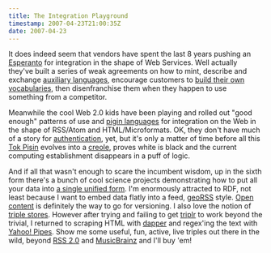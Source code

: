 ```yaml
---
title: The Integration Playground
timestamp: 2007-04-23T21:00:35Z
date: 2007-04-23
---
```


<p>It does indeed seem that vendors have spent the last 8 years pushing an <a href="http://en.wikipedia.org/wiki/Esperanto">Esperanto</a> for integration in the shape of Web Services. Well actually they've built a series of weak agreements on how to mint, describe and exchange <a href="http://en.wikipedia.org/wiki/International_auxiliary_language">auxiliary languages</a>, encourage customers to <a href="http://www.dehora.net/journal/2007/04/data_integration.html">build their own vocabularies</a>, then disenfranchise them when they happen to use something from a competitor.</p>
<p>Meanwhile the cool Web 2.0 kids have been playing and rolled out "good enough" patterns of use and <a href="http://weblog.infoworld.com/udell/gems/delicious.html">pigin languages</a> for integration on the Web in the shape of RSS/Atom and HTML/Microformats. OK, they don't have much of a story for <a href="http://www.snellspace.com/wp/?p=637">authentication</a>, yet, but it's only a matter of time before all this <a href="http://tpi.wiktionary.org/wiki/Main_Page">Tok Pisin</a> evolves into a <a href="http://en.wikipedia.org/wiki/Creole_language">creole</a>, proves white is black and the current computing establishment disappears in a puff of logic. </p>
<p>And if all that wasn't enough to scare the incumbent wisdom, up in the sixth form there's a bunch of cool science projects demonstrating how to put all your data into <a href="http://ancientgeeks.wordpress.com/2007/04/21/paul-downey-on-web-apis/">a single unified form</a>. I'm enormously attracted to RDF, not least because I want to embed data flatly into a feed, <a href="http://en.wikipedia.org/wiki/GeoRSS">geoRSS</a> style. <a href="http://en.wikipedia.org/wiki/Open_World_Assumption">Open content</a> is definitely the way to go for versioning. I also love the notion of <a href="http://www.w3.org/2001/sw/Europe/reports/scalable_rdbms_mapping_report/">triple stores</a>. However after trying and failing to get <a href="http://triplr.org">triplr</a> to work beyond the trivial, I returned to scraping HTML with <a href="http://www.dapper.net">dapper</a> and regex'ing the text with <a href="http://pipes.yahoo.com">Yahoo! Pipes</a>. Show me some useful, fun, active, live triples out there in the wild, beyond <a href="http://www.rssboard.org/rss-specification">RSS 2.0</a> and <a href="http://musicbrainz.org/">MusicBrainz</a> and I'll buy 'em!</p>